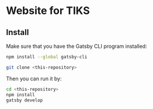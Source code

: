 # Website for TIKS

## Install

Make sure that you have the Gatsby CLI program installed:

```sh
npm install --global gatsby-cli
```

```sh
git clone <this-repository>
```

Then you can run it by:

```sh
cd <this-repository>
npm install
gatsby develop
```
